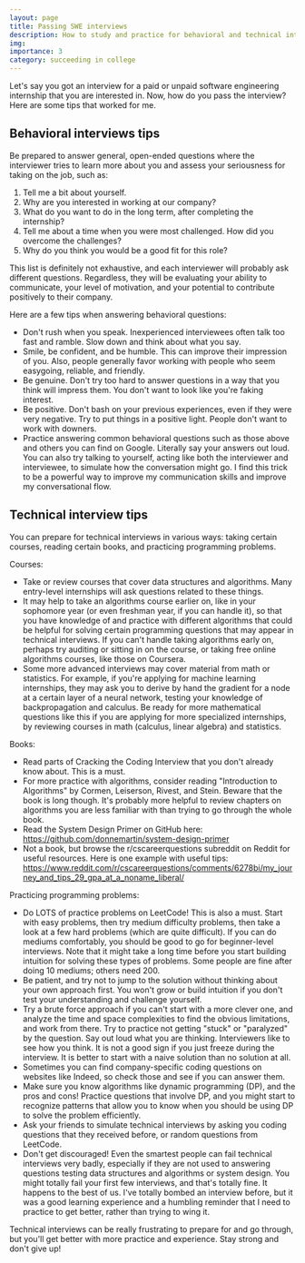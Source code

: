 ```yaml
---
layout: page
title: Passing SWE interviews
description: How to study and practice for behavioral and technical interviews
img:
importance: 3
category: succeeding in college
---
```


Let's say you got an interview for a paid or unpaid software engineering internship that you are interested in. Now, how do you pass the interview? Here are some tips that worked for me.

## Behavioral interviews tips

Be prepared to answer general, open-ended questions where the interviewer tries to learn more about you and assess your seriousness for taking on the job, such as:

1. Tell me a bit about yourself.
2. Why are you interested in working at our company?
3. What do you want to do in the long term, after completing the internship?
4. Tell me about a time when you were most challenged. How did you overcome the challenges?
5. Why do you think you would be a good fit for this role?

This list is definitely not exhaustive, and each interviewer will probably ask different questions. Regardless, they will be evaluating your ability to communicate, your level of motivation, and your potential to contribute positively to their company.

Here are a few tips when answering behavioral questions:
* Don't rush when you speak. Inexperienced interviewees often talk too fast and ramble. Slow down and think about what you say.
* Smile, be confident, and be humble. This can improve their impression of you. Also, people generally favor working with people who seem easygoing, reliable, and friendly.
* Be genuine. Don't try too hard to answer questions in a way that you think will impress them. You don't want to look like you're faking interest.
* Be positive. Don't bash on your previous experiences, even if they were very negative. Try to put things in a positive light. People don't want to work with downers.
* Practice answering common behavioral questions such as those above and others you can find on Google. Literally say your answers out loud. You can also try talking to yourself, acting like both the interviewer and interviewee, to simulate how the conversation might go. I find this trick to be a powerful way to improve my communication skills and improve my conversational flow.

## Technical interview tips

You can prepare for technical interviews in various ways: taking certain courses, reading certain books, and practicing programming problems.

Courses:
* Take or review courses that cover data structures and algorithms. Many entry-level internships will ask questions related to these things.
* It may help to take an algorithms course earlier on, like in your sophomore year (or even freshman year, if you can handle it), so that you have knowledge of and practice with different algorithms that could be helpful for solving certain programming questions that may appear in technical interviews. If you can't handle taking algorithms early on, perhaps try auditing or sitting in on the course, or taking free online algorithms courses, like those on Coursera.
* Some more advanced interviews may cover material from math or statistics. For example, if you're applying for machine learning internships, they may ask you to derive by hand the gradient for a node at a certain layer of a neural network, testing your knowledge of backpropagation and calculus. Be ready for more mathematical questions like this if you are applying for more specialized internships, by reviewing courses in math (calculus, linear algebra) and statistics.

Books:
* Read parts of Cracking the Coding Interview that you don't already know about. This is a must.
* For more practice with algorithms, consider reading "Introduction to Algorithms" by Cormen, Leiserson, Rivest, and Stein. Beware that the book is long though. It's probably more helpful to review chapters on algorithms you are less familiar with than trying to go through the whole book.
* Read the System Design Primer on GitHub here: https://github.com/donnemartin/system-design-primer
* Not a book, but browse the r/cscareerquestions subreddit on Reddit for useful resources. Here is one example with useful tips: https://www.reddit.com/r/cscareerquestions/comments/6278bi/my_journey_and_tips_29_gpa_at_a_noname_liberal/

Practicing programming problems:
* Do LOTS of practice problems on LeetCode! This is also a must. Start with easy problems, then try medium difficulty problems, then take a look at a few hard problems (which are quite difficult). If you can do mediums comfortably, you should be good to go for beginner-level interviews. Note that it might take a long time before you start building intuition for solving these types of problems. Some people are fine after doing 10 mediums; others need 200.
* Be patient, and try not to jump to the solution without thinking about your own approach first. You won't grow or build intuition if you don't test your understanding and challenge yourself.
* Try a brute force approach if you can't start with a more clever one, and analyze the time and space complexities to find the obvious limitations, and work from there. Try to practice not getting "stuck" or "paralyzed" by the question. Say out loud what you are thinking. Interviewers like to see how you think. It is not a good sign if you just freeze during the interview. It is better to start with a naive solution than no solution at all.
* Sometimes you can find company-specific coding questions on websites like Indeed, so check those and see if you can answer them.
* Make sure you know algorithms like dynamic programming (DP), and the pros and cons! Practice questions that involve DP, and you might start to recognize patterns that allow you to know when you should be using DP to solve the problem efficiently.
* Ask your friends to simulate technical interviews by asking you coding questions that they received before, or random questions from LeetCode.
* Don't get discouraged! Even the smartest people can fail technical interviews very badly, especially if they are not used to answering questions testing data structures and algorithms or system design. You might totally fail your first few interviews, and that's totally fine. It happens to the best of us. I've totally bombed an interview before, but it was a good learning experience and a humbling reminder that I need to practice to get better, rather than trying to wing it.

Technical interviews can be really frustrating to prepare for and go through, but you'll get better with more practice and experience. Stay strong and don't give up!

